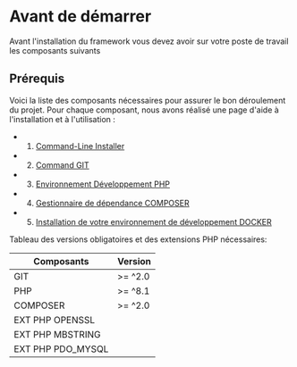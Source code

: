 # Avant de démarrer

Avant l'installation du framework vous devez avoir sur votre poste de travail les composants suivants

## Prérequis

Voici la liste des composants nécessaires pour assurer le bon déroulement du projet. Pour chaque composant, nous avons réalisé une page d'aide à l'installation et à l'utilisation :

- 1. [Command-Line Installer](fr-command-line.md)
- 2. [Command GIT](fr-git.md)
- 3. [Environnement Développement PHP](fr-php.md)
- 4. [Gestionnaire de dépendance COMPOSER](fr-composer.md)
- 5. [Installation de votre environnement de développement DOCKER](fr-docker.md)


Tableau des versions obligatoires et des extensions PHP nécessaires:

| Composants        | Version |
|-------------------|---------|
| GIT               | >= ^2.0 |
| PHP               | >= ^8.1 |
| COMPOSER          | >= ^2.0 |
| EXT PHP OPENSSL   |  |
| EXT PHP MBSTRING  |  |
| EXT PHP PDO_MYSQL |  |